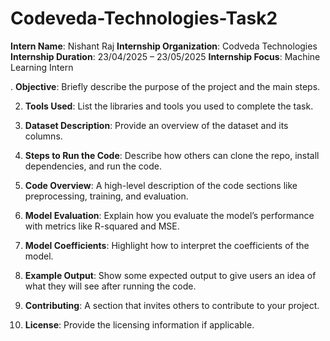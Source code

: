 # Codeveda-Technologies-Task2

**Intern Name**: Nishant Raj 
**Internship Organization**: Codveda Technologies 
**Internship Duration**: 23/04/2025 – 23/05/2025
**Internship Focus**: Machine Learning Intern 

. **Objective**: Briefly describe the purpose of the project and the main steps.
   
2. **Tools Used**: List the libraries and tools you used to complete the task.

3. **Dataset Description**: Provide an overview of the dataset and its columns.

4. **Steps to Run the Code**: Describe how others can clone the repo, install dependencies, and run the code.

5. **Code Overview**: A high-level description of the code sections like preprocessing, training, and evaluation.

6. **Model Evaluation**: Explain how you evaluate the model’s performance with metrics like R-squared and MSE.

7. **Model Coefficients**: Highlight how to interpret the coefficients of the model.

8. **Example Output**: Show some expected output to give users an idea of what they will see after running the code.

9. **Contributing**: A section that invites others to contribute to your project.

10. **License**: Provide the licensing information if applicable.
